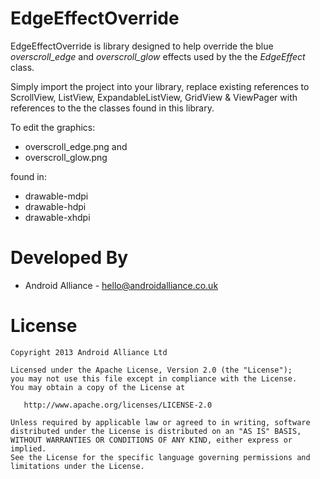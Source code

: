 EdgeEffectOverride
=================

EdgeEffectOverride is library designed to help override the 
blue *overscroll_edge* and *overscroll_glow* effects used by
the the *EdgeEffect* class.

Simply import the project into your library, replace existing
references to ScrollView, ListView, ExpandableListView, GridView & ViewPager
with references to the the classes found in this library.

To edit the graphics:

* overscroll_edge.png
  and 
* overscroll_glow.png

found in:

* drawable-mdpi
* drawable-hdpi
* drawable-xhdpi



Developed By
============

* Android Alliance - <hello@androidalliance.co.uk>



License
=======

    Copyright 2013 Android Alliance Ltd

    Licensed under the Apache License, Version 2.0 (the "License");
    you may not use this file except in compliance with the License.
    You may obtain a copy of the License at

       http://www.apache.org/licenses/LICENSE-2.0

    Unless required by applicable law or agreed to in writing, software
    distributed under the License is distributed on an "AS IS" BASIS,
    WITHOUT WARRANTIES OR CONDITIONS OF ANY KIND, either express or implied.
    See the License for the specific language governing permissions and
    limitations under the License.

